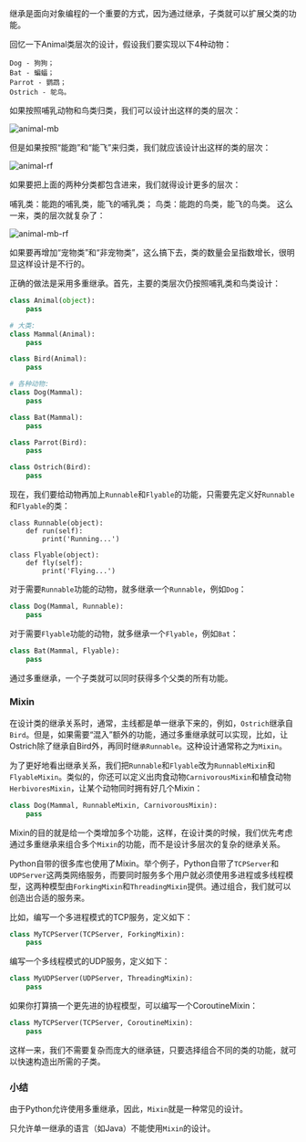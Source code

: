继承是面向对象编程的一个重要的方式，因为通过继承，子类就可以扩展父类的功能。

回忆一下Animal类层次的设计，假设我们要实现以下4种动物：

```
Dog - 狗狗；
Bat - 蝙蝠；
Parrot - 鹦鹉；
Ostrich - 鸵鸟。
```

如果按照哺乳动物和鸟类归类，我们可以设计出这样的类的层次：

![animal-mb](http://emanual.github.io/md-python/img/tutorial/0008-0003-01.jpeg)

但是如果按照“能跑”和“能飞”来归类，我们就应该设计出这样的类的层次：

![animal-rf](http://emanual.github.io/md-python/img/tutorial/0008-0003-02.jpeg)

如果要把上面的两种分类都包含进来，我们就得设计更多的层次：

哺乳类：能跑的哺乳类，能飞的哺乳类；
鸟类：能跑的鸟类，能飞的鸟类。
这么一来，类的层次就复杂了：

![animal-mb-rf](http://emanual.github.io/md-python/img/tutorial/0008-0003-03.jpeg)

如果要再增加“宠物类”和“非宠物类”，这么搞下去，类的数量会呈指数增长，很明显这样设计是不行的。

正确的做法是采用多重继承。首先，主要的类层次仍按照哺乳类和鸟类设计：

```python
class Animal(object):
    pass

# 大类:
class Mammal(Animal):
    pass

class Bird(Animal):
    pass

# 各种动物:
class Dog(Mammal):
    pass

class Bat(Mammal):
    pass

class Parrot(Bird):
    pass

class Ostrich(Bird):
    pass
```

现在，我们要给动物再加上`Runnable`和`Flyable`的功能，只需要先定义好`Runnable`和`Flyable`的类：

```
class Runnable(object):
    def run(self):
        print('Running...')

class Flyable(object):
    def fly(self):
        print('Flying...')
```

对于需要`Runnable`功能的动物，就多继承一个`Runnable`，例如`Dog`：

```python
class Dog(Mammal, Runnable):
    pass
```

对于需要`Flyable`功能的动物，就多继承一个`Flyable`，例如`Bat`：

```python
class Bat(Mammal, Flyable):
    pass
```

通过多重继承，一个子类就可以同时获得多个父类的所有功能。

### Mixin

在设计类的继承关系时，通常，主线都是单一继承下来的，例如，`Ostrich`继承自`Bird`。但是，如果需要“混入”额外的功能，通过多重继承就可以实现，比如，让Ostrich除了继承自Bird外，再同时继`承Runnable`。这种设计通常称之为`Mixin`。

为了更好地看出继承关系，我们把`Runnable`和`Flyable`改为`RunnableMixin`和`FlyableMixin`。类似的，你还可以定义出肉食动物`CarnivorousMixin`和植食动物`HerbivoresMixin`，让某个动物同时拥有好几个Mixin：

```python
class Dog(Mammal, RunnableMixin, CarnivorousMixin):
    pass
```

Mixin的目的就是给一个类增加多个功能，这样，在设计类的时候，我们优先考虑通过多重继承来组合多个`Mixin`的功能，而不是设计多层次的复杂的继承关系。

Python自带的很多库也使用了Mixin。举个例子，Python自带了`TCPServer`和`UDPServer`这两类网络服务，而要同时服务多个用户就必须使用多进程或多线程模型，这两种模型由`ForkingMixin`和`ThreadingMixin`提供。通过组合，我们就可以创造出合适的服务来。

比如，编写一个多进程模式的TCP服务，定义如下：

```python
class MyTCPServer(TCPServer, ForkingMixin):
    pass
```

编写一个多线程模式的UDP服务，定义如下：

```python
class MyUDPServer(UDPServer, ThreadingMixin):
    pass
```

如果你打算搞一个更先进的协程模型，可以编写一个CoroutineMixin：

```python
class MyTCPServer(TCPServer, CoroutineMixin):
    pass
```

这样一来，我们不需要复杂而庞大的继承链，只要选择组合不同的类的功能，就可以快速构造出所需的子类。

### 小结

由于Python允许使用多重继承，因此，`Mixin`就是一种常见的设计。

只允许单一继承的语言（如Java）不能使用`Mixin`的设计。
